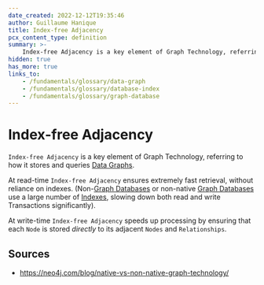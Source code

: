 ```yaml
---
date_created: 2022-12-12T19:35:46
author: Guillaume Hanique
title: Index-free Adjacency
pcx_content_type: definition
summary: >-
    Index-free Adjacency is a key element of Graph Technology, referring to how it stores and queries [Data Graphs](/fundamentals/glossary/#data-graph).
hidden: true
has_more: true
links_to:
    - /fundamentals/glossary/data-graph
    - /fundamentals/glossary/database-index
    - /fundamentals/glossary/graph-database
---
```


# Index-free Adjacency

`Index-free Adjacency` is a key element of Graph Technology, referring to how it stores and queries [Data Graphs](/fundamentals/glossary/data-graph).

At read-time `Index-free Adjacency` ensures extremely fast retrieval, without reliance on indexes. (Non-[Graph Databases](/fundamentals/glossary/graph-database) or non-native [Graph Databases](/fundamentals/glossary/graph-database) use a large number of [Indexes](/fundamentals/glossary/database-index), slowing down both read and write Transactions significantly).

At write-time `Index-free Adjacency` speeds up processing by ensuring that each `Node` is stored _directly_ to its adjacent `Nodes` and `Relationships`.

## Sources

-   https://neo4j.com/blog/native-vs-non-native-graph-technology/
